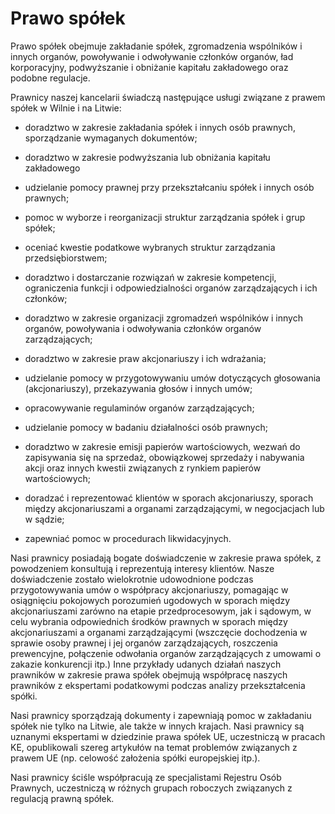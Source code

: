 # Prawo spółek

Prawo spółek obejmuje zakładanie spółek, zgromadzenia wspólników i innych organów, powoływanie i odwoływanie członków organów, ład korporacyjny, podwyższanie i obniżanie kapitału zakładowego oraz podobne regulacje.

Prawnicy naszej kancelarii świadczą następujące usługi związane z prawem spółek w Wilnie i na Litwie:

- doradztwo w zakresie zakładania spółek i innych osób prawnych, sporządzanie wymaganych dokumentów;

- doradztwo w zakresie podwyższania lub obniżania kapitału zakładowego

- udzielanie pomocy prawnej przy przekształcaniu spółek i innych osób prawnych;

- pomoc w wyborze i reorganizacji struktur zarządzania spółek i grup spółek;

- oceniać kwestie podatkowe wybranych struktur zarządzania przedsiębiorstwem;

- doradztwo i dostarczanie rozwiązań w zakresie kompetencji, ograniczenia funkcji i odpowiedzialności organów zarządzających i ich członków;

- doradztwo w zakresie organizacji zgromadzeń wspólników i innych organów, powoływania i odwoływania członków organów zarządzających;

- doradztwo w zakresie praw akcjonariuszy i ich wdrażania;

- udzielanie pomocy w przygotowywaniu umów dotyczących głosowania (akcjonariuszy), przekazywania głosów i innych umów;

- opracowywanie regulaminów organów zarządzających;

- udzielanie pomocy w badaniu działalności osób prawnych;

- doradztwo w zakresie emisji papierów wartościowych, wezwań do zapisywania się na sprzedaż, obowiązkowej sprzedaży i nabywania akcji oraz innych kwestii związanych z rynkiem papierów wartościowych;

- doradzać i reprezentować klientów w sporach akcjonariuszy, sporach między akcjonariuszami a organami zarządzającymi, w negocjacjach lub w sądzie;

- zapewniać pomoc w procedurach likwidacyjnych.

Nasi prawnicy posiadają bogate doświadczenie w zakresie prawa spółek, z powodzeniem konsultują i reprezentują interesy klientów. Nasze doświadczenie zostało wielokrotnie udowodnione podczas przygotowywania umów o współpracy akcjonariuszy, pomagając w osiągnięciu pokojowych porozumień ugodowych w sporach między akcjonariuszami zarówno na etapie przedprocesowym, jak i sądowym, w celu wybrania odpowiednich środków prawnych w sporach między akcjonariuszami a organami zarządzającymi (wszczęcie dochodzenia w sprawie osoby prawnej i jej organów zarządzających, roszczenia prewencyjne, połączenie odwołania organów zarządzających z umowami o zakazie konkurencji itp.) Inne przykłady udanych działań naszych prawników w zakresie prawa spółek obejmują współpracę naszych prawników z ekspertami podatkowymi podczas analizy przekształcenia spółki.

Nasi prawnicy sporządzają dokumenty i zapewniają pomoc w zakładaniu spółek nie tylko na Litwie, ale także w innych krajach. Nasi prawnicy są uznanymi ekspertami w dziedzinie prawa spółek UE, uczestniczą w pracach KE, opublikowali szereg artykułów na temat problemów związanych z prawem UE (np. celowość założenia spółki europejskiej itp.).

Nasi prawnicy ściśle współpracują ze specjalistami Rejestru Osób Prawnych, uczestniczą w różnych grupach roboczych związanych z regulacją prawną spółek.
